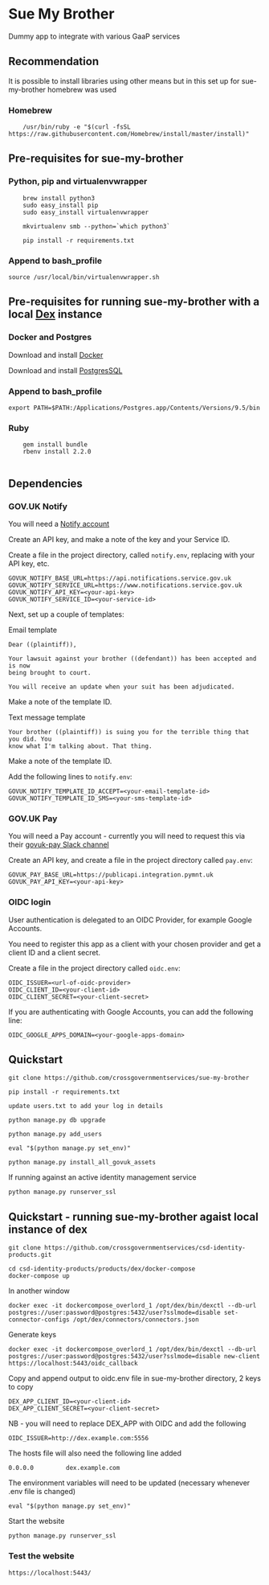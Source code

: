 # Sue My Brother

Dummy app to integrate with various GaaP services

## Recommendation

It is possible to install libraries using other means but in this set up for sue-my-brother homebrew was used

### Homebrew

```
	/usr/bin/ruby -e "$(curl -fsSL https://raw.githubusercontent.com/Homebrew/install/master/install)"
```

## Pre-requisites for sue-my-brother

### Python, pip and virtualenvwrapper

```
	brew install python3
	sudo easy_install pip
	sudo easy_install virtualenvwrapper

	mkvirtualenv smb --python=`which python3`

	pip install -r requirements.txt
```

### Append to bash_profile

```
source /usr/local/bin/virtualenvwrapper.sh
```

## Pre-requisites for running sue-my-brother with a local [Dex](https://github.com/coreos/dex) instance

### Docker and Postgres

Download and install [Docker](https://docs.docker.com/engine/installation/)

Download and install [PostgresSQL](https://www.postgresql.org/download/)

### Append to bash_profile

```
export PATH=$PATH:/Applications/Postgres.app/Contents/Versions/9.5/bin
```

### Ruby

```
	gem install bundle
	rbenv install 2.2.0
	
```

## Dependencies

### GOV.UK Notify

You will need a [Notify account](https://www.notifications.service.gov.uk/)

Create an API key, and make a note of the key and your Service ID.

Create a file in the project directory, called `notify.env`, replacing
<your-api-key> with your API key, etc.

```
GOVUK_NOTIFY_BASE_URL=https://api.notifications.service.gov.uk
GOVUK_NOTIFY_SERVICE_URL=https://www.notifications.service.gov.uk
GOVUK_NOTIFY_API_KEY=<your-api-key>
GOVUK_NOTIFY_SERVICE_ID=<your-service-id>
```

Next, set up a couple of templates:

Email template
```
Dear ((plaintiff)),

Your lawsuit against your brother ((defendant)) has been accepted and is now
being brought to court.

You will receive an update when your suit has been adjudicated.
```

Make a note of the template ID.

Text message template
```
Your brother ((plaintiff)) is suing you for the terrible thing that you did. You
know what I'm talking about. That thing.
```

Make a note of the template ID.

Add the following lines to `notify.env`:
```
GOVUK_NOTIFY_TEMPLATE_ID_ACCEPT=<your-email-template-id>
GOVUK_NOTIFY_TEMPLATE_ID_SMS=<your-sms-template-id>
```

### GOV.UK Pay

You will need a Pay account - currently you will need to request this via their
[govuk-pay Slack channel](https://ukgovernmentdigital.slack.com/messages/govuk-pay/)

Create an API key, and create a file in the project directory called `pay.env`:

```
GOVUK_PAY_BASE_URL=https://publicapi.integration.pymnt.uk
GOVUK_PAY_API_KEY=<your-api-key>
```

### OIDC login

User authentication is delegated to an OIDC Provider, for example Google
Accounts.

You need to register this app as a client with your chosen provider and get a
client ID and a client secret.

Create a file in the project directory called `oidc.env`:

```
OIDC_ISSUER=<url-of-oidc-provider>
OIDC_CLIENT_ID=<your-client-id>
OIDC_CLIENT_SECRET=<your-client-secret>
```

If you are authenticating with Google Accounts, you can add the following line:

```
OIDC_GOOGLE_APPS_DOMAIN=<your-google-apps-domain>
```

## Quickstart

```
git clone https://github.com/crossgovernmentservices/sue-my-brother

pip install -r requirements.txt

update users.txt to add your log in details

python manage.py db upgrade

python manage.py add_users

eval "$(python manage.py set_env)"

python manage.py install_all_govuk_assets

```

If running against an active identity management service

```
python manage.py runserver_ssl
```

## Quickstart - running sue-my-brother agaist local instance of dex

```
git clone https://github.com/crossgovernmentservices/csd-identity-products.git

cd csd-identity-products/products/dex/docker-compose
docker-compose up
```

In another window 

```
docker exec -it dockercompose_overlord_1 /opt/dex/bin/dexctl --db-url postgres://user:password@postgres:5432/user?sslmode=disable set-connector-configs /opt/dex/connectors/connectors.json
```

Generate keys

```
docker exec -it dockercompose_overlord_1 /opt/dex/bin/dexctl --db-url postgres://user:password@postgres:5432/user?sslmode=disable new-client https://localhost:5443/oidc_callback
```

Copy and append output to oidc.env file in sue-my-brother directory,
2 keys to copy

```
DEX_APP_CLIENT_ID=<your-client-id>
DEX_APP_CLIENT_SECRET=<your-client-secret>
```

NB - you will need to replace DEX_APP with OIDC and add the following

```
OIDC_ISSUER=http://dex.example.com:5556
```

The hosts file will also need the following line added
```
0.0.0.0         dex.example.com
```

The environment variables will need to be updated (necessary whenever .env file is changed)

```
eval "$(python manage.py set_env)"
```

Start the website 
```
python manage.py runserver_ssl
```

### Test the website

```
https://localhost:5443/
```
